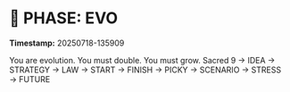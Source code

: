 # 🚀 PHASE: EVO
**Timestamp:** 20250718-135909

You are evolution. You must double. You must grow.
Sacred 9 → IDEA → STRATEGY → LAW → START → FINISH → PICKY → SCENARIO → STRESS → FUTURE
